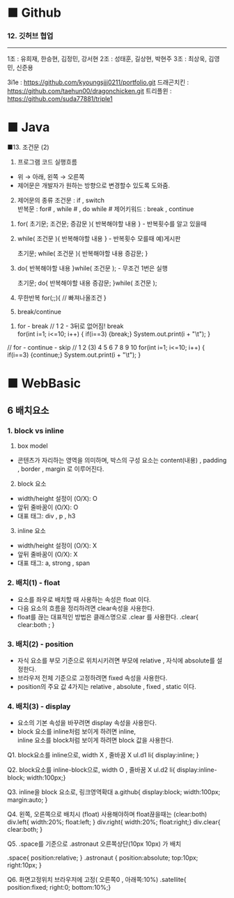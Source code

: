 # ■ Github   
### 12. 깃허브 협업 
---
1조 : 유희재, 한승현, 김정민, 강서현
2조 : 성태훈, 길상현, 박현주 
3조 : 최상욱, 김영민, 신준용

3i1e         : https://github.com/kyoungsjjj0211/portfolio.git
드래곤치킨     : https://github.com/taehun00/dragonchicken.git
트리플윈      : https://github.com/suda77881/triple1

# ■ Java

■13. 조건문  (2)
1. 프로그램 코드 실행흐름
  - 위 → 아래, 왼쪽 → 오른쪽
  - 제어문은 개발자가 원하는 방향으로 변경할수 있도록 도와줌.

2. 제어문의 종류
    조건문      : if , switch  
    반복문      : for# , while # , do while #
    제어키워드 : break , continue


1) for( 초기문; 조건문; 증감문  ){  반복해야할 내용  }    -  반복횟수를 알고 있을때
2) while( 조건문 ){    반복해야할 내용 }  - 반복횟수 모를때   예)게시판
   
   초기문; 
   while( 조건문  ){  반복해야할 내용        증감문; } 

3) do{  반복해야할 내용  }while( 조건문  ); - 무조건 1번은 실행

   초기문; 
   do{  반복해야할 내용        증감문; }while( 조건문  ); 

4) 무한반복
for(;;){
   // 빠져나올조건
}


5) break/continue
1. for - break
// 1 2  - 3뒤로 없어짐! break           
for(int i=1; i<=10; i++) {
  if(i==3) {break;}
  System.out.print(i + "\t");
}

// for - continue - skip
// 1 2 (3) 4 5 6 7 8 9 10
for(int i=1; i<=10; i++) {
   if(i==3) {continue;}
   System.out.print(i + "\t");
}
# ■ WebBasic

## 6 배치요소

### 1. block vs inline
1) box model  
- 콘텐츠가 자리하는 영역을 의미하며, 박스의 구성 요소는 
   content(내용)  ,  padding , border , margin 로 이루어진다.

2) block 요소  
- width/height 설정이 (O/X): O  
- 앞뒤 줄바꿈이 (O/X): O  
- 대표 태그: div , p , h3

3) inline 요소  
- width/height 설정이 (O/X): X  
- 앞뒤 줄바꿈이 (O/X): X  
- 대표 태그: a, strong , span


### 2. 배치(1) - float
- 요소를 좌우로 배치할 때 사용하는 속성은  float 이다.  
- 다음 요소의 흐름을 정리하려면 clear속성을 사용한다.  
- float를 끊는 대표적인 방법은 클래스명으로  .clear 를 사용한다.
.clear{  clear:both ; }

### 3. 배치(2) - position
- 자식 요소를 부모 기준으로 위치시키려면 부모에  relative , 자식에 absolute를 설정한다.  
- 브라우저 전체 기준으로 고정하려면 fixed 속성을 사용한다.  
- position의 주요 값 4가지는  relative , absolute , fixed , static 이다.


### 4. 배치(3) - display
- 요소의 기본 속성을 바꾸려면 display 속성을 사용한다.  
- block 요소를 inline처럼 보이게 하려면 inline,  
  inline 요소를 block처럼 보이게 하려면 block 값을 사용한다.

Q1. block요소를 inline으로,    width X , 줄바꿈 X
ul.d1  li{ display:inline; }

Q2. block요소를 inline-block으로,  width O , 줄바꿈 X
ul.d2  li{ display:inline-block;  width:100px;}

Q3. inline을 block 요소로,  링크영역확대
a.github{  display:block;  width:100px; margin:auto; }

Q4. 왼쪽, 오른쪽으로 배치시  (float) 사용해야하며 float끊을때는 (clear:both) 
div.left{  width:20%;  float:left; }
div.right{ width:20%;  float:right;}
div.clear{ clear:both; }

Q5. .space를 기준으로  .astronaut 오른쪽상단(10px 10px) 가  배치
<div class="space">
	<div class="astronaut"></div>
</div>
.space{  position:relative;  }
.astronaut { position:absolute;  top:10px; right:10px; }

Q6. 화면고정위치 브라우저에 고정( 오른쪽0 , 아래쪽:10%)
.satellite{   position:fixed;  right:0; bottom:10%;}